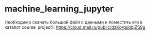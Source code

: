 # machine_learning_jupyter

Необходимо скачать большой файл с данными и поместить его в каталог course_project1:
https://cloud.mail.ru/public/dzKo/qobbjZS9g
